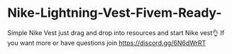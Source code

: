 # Nike-Lightning-Vest-Fivem-Ready-
Simple Nike Vest just drag and drop into resources and start Nike vest👌
If you want more or have questions join https://discord.gg/6N6dWrRT
